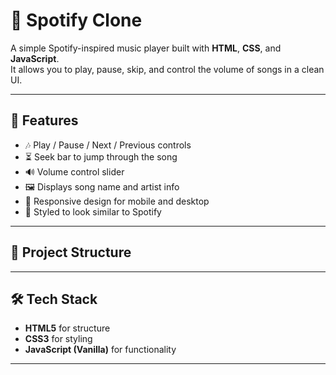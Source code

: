 # 🎵 Spotify Clone

A simple Spotify-inspired music player built with **HTML**, **CSS**, and **JavaScript**.  
It allows you to play, pause, skip, and control the volume of songs in a clean UI.

---

## 🚀 Features
- 🎶 Play / Pause / Next / Previous controls
- ⏳ Seek bar to jump through the song
- 🔊 Volume control slider
- 🖼️ Displays song name and artist info
- 📱 Responsive design for mobile and desktop
- 🎨 Styled to look similar to Spotify

---

## 📂 Project Structure

---

## 🛠️ Tech Stack
- **HTML5** for structure
- **CSS3** for styling
- **JavaScript (Vanilla)** for functionality

---
